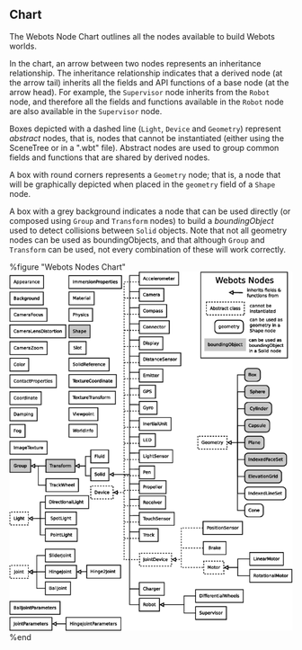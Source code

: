 ## Chart

The Webots Node Chart outlines all the nodes available to build Webots worlds.

In the chart, an arrow between two nodes represents an inheritance relationship.
The inheritance relationship indicates that a derived node (at the arrow tail)
inherits all the fields and API functions of a base node (at the arrow head).
For example, the `Supervisor` node inherits from the `Robot` node, and therefore
all the fields and functions available in the `Robot` node are also available in
the `Supervisor` node.

Boxes depicted with a dashed line (`Light`, `Device` and `Geometry`) represent
*abstract* nodes, that is, nodes that cannot be instantiated (either using the
SceneTree or in a ".wbt"  file). Abstract nodes are used to group common fields
and functions that are shared by derived nodes.

A box with round corners represents a `Geometry` node; that is, a node that will
be graphically depicted when placed in the `geometry` field of a `Shape` node.

A box with a grey background indicates a node that can be used directly (or
composed using `Group` and `Transform` nodes) to build a *boundingObject* used
to detect collisions between `Solid` objects. Note that not all geometry nodes
can be used as boundingObjects, and that although `Group` and `Transform` can be
used, not every combination of these will work correctly.


%figure "Webots Nodes Chart"
![Webots Nodes Chart](pdf/node_hierarchy.pdf.png)
%end

